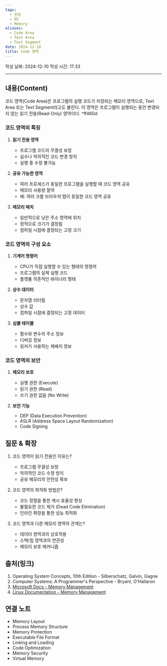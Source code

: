 ```yaml
---
tags:
  - 완성
  - OS
  - Memory
aliases:
  - Code Area
  - Text Area
  - Text Segment
date: 2024-12-10
title: Code 영역
---
```


작성 날짜: 2024-12-10
작성 시간: 17:33

----

## 내용(Content)

코드 영역(Code Area)은 프로그램의 실행 코드가 저장되는 메모리 영역으로, Text Area 또는 Text Segment라고도 불린다. 이 영역은 프로그램이 실행되는 동안 변경되지 않는 읽기 전용(Read-Only) 영역이다. ^ff460d

### 코드 영역의 특징

1. **읽기 전용 영역**
   - 프로그램 코드의 무결성 보장
   - 실수나 악의적인 코드 변경 방지
   - 실행 중 수정 불가능

2. **공유 가능한 영역**
   - 여러 프로세스가 동일한 프로그램을 실행할 때 코드 영역 공유
   - 메모리 사용량 절약
   - 예: 여러 크롬 브라우저 탭이 동일한 코드 영역 공유

3. **메모리 배치**
   - 일반적으로 낮은 주소 영역에 위치
   - 정적으로 크기가 결정됨
   - 컴파일 시점에 결정되는 고정 크기

### 코드 영역의 구성 요소

1. **기계어 명령어**
   - CPU가 직접 실행할 수 있는 형태의 명령어
   - 프로그램의 실제 실행 코드
   - 플랫폼 의존적인 바이너리 형태

2. **상수 데이터**
   - 문자열 리터럴
   - 상수 값
   - 컴파일 시점에 결정되는 고정 데이터

3. **심볼 테이블**
   - 함수와 변수의 주소 정보
   - 디버깅 정보
   - 링커가 사용하는 재배치 정보

### 코드 영역의 보안

1. **메모리 보호**
   - 실행 권한 (Execute)
   - 읽기 권한 (Read)
   - 쓰기 권한 없음 (No Write)

2. **보안 기능**
   - DEP (Data Execution Prevention)
   - ASLR (Address Space Layout Randomization)
   - Code Signing

## 질문 & 확장

1. 코드 영역이 읽기 전용인 이유는?
   - 프로그램 무결성 보장
   - 악의적인 코드 수정 방지
   - 공유 메모리의 안전성 확보

2. 코드 영역의 최적화 방법은?
   - 코드 정렬을 통한 캐시 효율성 향상
   - 불필요한 코드 제거 (Dead Code Elimination)
   - 인라인 확장을 통한 성능 최적화

3. 코드 영역과 다른 메모리 영역의 관계는?
   - 데이터 영역과의 상호작용
   - 스택/힙 영역과의 연관성
   - 메모리 보호 메커니즘

## 출처(링크)

1. Operating System Concepts, 10th Edition - Silberschatz, Galvin, Gagne
2. Computer Systems: A Programmer's Perspective - Bryant, O'Hallaron
3. [Microsoft Docs - Memory Management](https://docs.microsoft.com/en-us/windows/win32/memory/memory-management)
4. [Linux Documentation - Memory Management](https://www.kernel.org/doc/html/latest/admin-guide/mm/index.html)

## 연결 노트

- Memory Layout
- Process Memory Structure
- Memory Protection
- Executable File Format
- Linking and Loading
- Code Optimization
- Memory Security
- Virtual Memory

